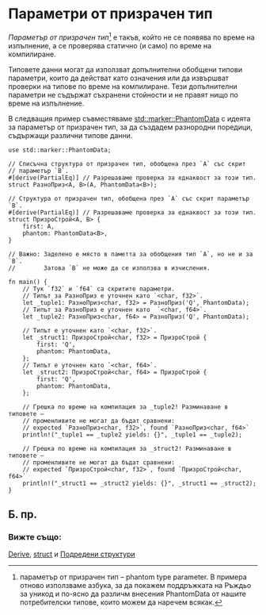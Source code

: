 # Параметри от призрачен тип

*Параметър от призрачен тип*[^phantom_type] е такъв, който не се появява по
време на изпълнение, а се проверява статично (и само) по време на компилиране.

Типовете данни могат да използват допълнителни обобщени типови параметри, които
да действат като означения или да извършват проверки на типове по време на
компилиране. Тези допълнителни параметри не съдържат съхранени стойности и не
правят нищо по време на изпълнение.

В следващия пример съвместяваме [std::marker::PhantomData] с идеята за параметър
от призрачен тип, за да създадем разнородни поредици, съдържащи различни типове данни.

```rust,editable
use std::marker::PhantomData;

// Списъчна структура от призрачен тип, обобщена през `A` със скрит
// параметър `B`.
#[derive(PartialEq)] // Разрешаваме проверка за еднаквост за този тип.
struct РазноПриз<A, B>(A, PhantomData<B>);

// Структура от призрачен тип, обобщена през `A` със скрит параметър `B`.
#[derive(PartialEq)] // Разрешаваме проверка за еднаквост за този тип.
struct ПризроСтрой<A, B> {
    first: A,
    phantom: PhantomData<B>,
}

// Важно: Заделено е място в паметта за обобщения тип `A`, но не и за `B`.
//        Затова `B` не може да се използва в изчисления.

fn main() {
    // Тук `f32` и `f64` са скритите параметри.
    // Типът за РазноПриз е уточнен като `<char, f32>`.
    let _tuple1: РазноПриз<char, f32> = РазноПриз('Q', PhantomData);
    // Типът за РазноПриз е уточнен като  `<char, f64>`.
    let _tuple2: РазноПриз<char, f64> = РазноПриз('Q', PhantomData);

    // Типът е уточнен като `<char, f32>`.
    let _struct1: ПризроСтрой<char, f32> = ПризроСтрой {
        first: 'Q',
        phantom: PhantomData,
    };
    // Типът е уточнен като `<char, f64>`.
    let _struct2: ПризроСтрой<char, f64> = ПризроСтрой {
        first: 'Q',
        phantom: PhantomData,
    };

    // Грешка по време на компилация за _tuple2! Разминаване в типовете –
    // променливите не могат да бъдат сравнени:
    // expected `РазноПриз<char, f32>`, found `РазноПриз<char, f64>`
    println!("_tuple1 == _tuple2 yields: {}", _tuple1 == _tuple2);

    // Грешка по време на компилация за _struct2! Разминаване в типовете –
    // променливите не могат да бъдат сравнени:
    // expected `ПризроСтрой<char, f32>`, found `ПризроСтрой<char, f64>`
    println!("_struct1 == _struct2 yields: {}", _struct1 == _struct2);
}
```

## Б. пр.

[^phantom_type]: параметър от призрачен тип – phantom type parameter.
 В примера отново използваме азбука, за да покажем поддръжката на Ръждьо за
 уникод и по-ясно да различм внесения PhantomData от нашите потребителски
 типове, които можем да наречем всякак.

### Вижте също:

[Derive], [struct] и [Подредени структури][TupleStructs]

[Derive]: ../trait/derive.md
[struct]: ../custom_types/structs.md
[TupleStructs]: ../custom_types/structs.md
[std::marker::PhantomData]: https://doc.rust-lang.org/std/marker/struct.PhantomData.html
